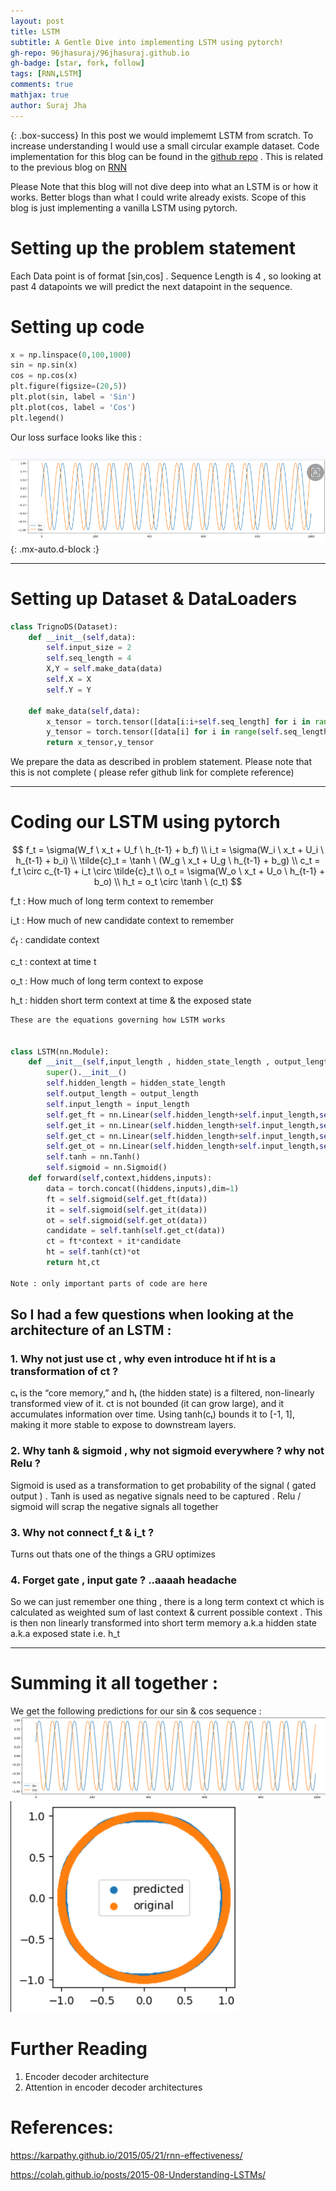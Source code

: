 ```yaml
---
layout: post
title: LSTM
subtitle: A Gentle Dive into implementing LSTM using pytorch!
gh-repo: 96jhasuraj/96jhasuraj.github.io
gh-badge: [star, fork, follow]
tags: [RNN,LSTM]
comments: true
mathjax: true
author: Suraj Jha
---
```


{: .box-success}
In this post we would implememt LSTM from scratch. To increase understanding I would use a small circular example dataset. Code implementation for this blog can be found in the [github repo](https://github.com/96jhasuraj/LearnAI/blob/main/learn_pytorch/3.%20LSTMs.ipynb) . This is related to the previous blog on [RNN](https://96jhasuraj.github.io/2025-07-08-RNN/)

Please Note that this blog will not dive deep into what an LSTM is or how it works. Better blogs than what I could write already exists. Scope of this blog is just implementing a vanilla LSTM using pytorch.  

# Setting up the problem statement
Each Data point is of format [sin,cos] . Sequence Length is 4 , so looking at past 4 datapoints we will predict the next datapoint in the sequence.

# Setting up code
```python
x = np.linspace(0,100,1000)
sin = np.sin(x)
cos = np.cos(x) 
plt.figure(figsize=(20,5))
plt.plot(sin, label = 'Sin')
plt.plot(cos, label = 'Cos')
plt.legend()
```
Our loss surface looks like this : 

![Data Plot 1](/assets/img/dataset_sincos_8july2025_part1.png){: .mx-auto.d-block :}

---

# Setting up Dataset & DataLoaders
```python
class TrignoDS(Dataset):
    def __init__(self,data):
        self.input_size = 2
        self.seq_length = 4
        X,Y = self.make_data(data)
        self.X = X
        self.Y = Y

    def make_data(self,data):
        x_tensor = torch.tensor([data[i:i+self.seq_length] for i in range(0, len(data) - self.seq_length)]).float()
        y_tensor = torch.tensor([data[i] for i in range(self.seq_length, len(data))]).float()
        return x_tensor,y_tensor
```
We prepare the data as described in problem statement. Please note that this is not complete ( please refer github link for complete reference)

---

# Coding our LSTM using pytorch

$$
f_t = \sigma(W_f \ x_t + U_f \ h_{t-1} + b_f) \\
i_t = \sigma(W_i \ x_t + U_i \ h_{t-1} + b_i) \\
\tilde{c}_t = \tanh \ (W_g \ x_t + U_g \ h_{t-1} + b_g) \\
c_t = f_t \circ c_{t-1} + i_t \circ \tilde{c}_t \\
o_t = \sigma(W_o \ x_t + U_o \ h_{t-1} + b_o) \\
h_t = o_t \circ \tanh \ (c_t)
$$

f_t : How much of long term context to remember  

i_t : How much of new candidate context to remember

$\tilde{c}_t$ : candidate context

c_t : context at time t

o_t : How much of long term context to expose 

h_t : hidden short term context at time & the exposed state

```python
These are the equations governing how LSTM works 


class LSTM(nn.Module):
    def __init__(self,input_length , hidden_state_length , output_length):
        super().__init__()
        self.hidden_length = hidden_state_length
        self.output_length = output_length
        self.input_length = input_length
        self.get_ft = nn.Linear(self.hidden_length+self.input_length,self.hidden_length)
        self.get_it = nn.Linear(self.hidden_length+self.input_length,self.output_length)
        self.get_ct = nn.Linear(self.hidden_length+self.input_length,self.output_length)
        self.get_ot = nn.Linear(self.hidden_length+self.input_length,self.output_length)      
        self.tanh = nn.Tanh()
        self.sigmoid = nn.Sigmoid()
    def forward(self,context,hiddens,inputs):
        data = torch.concat((hiddens,inputs),dim=1)
        ft = self.sigmoid(self.get_ft(data))
        it = self.sigmoid(self.get_it(data))
        ot = self.sigmoid(self.get_ot(data))
        candidate = self.tanh(self.get_ct(data))
        ct = ft*context + it*candidate
        ht = self.tanh(ct)*ot
        return ht,ct

Note : only important parts of code are here
```
## So I had a few questions when looking at the architecture of an LSTM :


### 1. Why not just use ct , why even introduce ht if ht is a transformation of ct ?

cₜ is the “core memory,” and hₜ (the hidden state) is a filtered, non-linearly transformed view of it. ct is not bounded (it can grow large), and it accumulates information over time. Using tanh(cₜ) bounds it to [-1, 1], making it more stable to expose to downstream layers. 

### 2. Why tanh & sigmoid , why not sigmoid everywhere ? why not Relu ? 

Sigmoid is used as a transformation to get probability of the signal ( gated output ) . Tanh is used as negative signals need to be captured . Relu / sigmoid will scrap the negative signals all together

### 3. Why not connect f_t & i_t ?

Turns out thats one of the things a GRU optimizes

### 4. Forget gate , input gate ? ..aaaah headache

So we can just remember one thing , there is a long term context ct which is calculated as weighted sum of last context & current possible context . This is then non linearly transformed into short term memory a.k.a hidden state a.k.a exposed state i.e. h_t

---


# Summing it all together :

We get the following predictions for our sin & cos sequence : 
![output 1](/assets/img/lstm_output1.png)
![output 2](/assets/img/lstm_output2.png)

# Further Reading 
1. Encoder decoder architecture
2. Attention in encoder decoder architectures

# References:
https://karpathy.github.io/2015/05/21/rnn-effectiveness/

https://colah.github.io/posts/2015-08-Understanding-LSTMs/